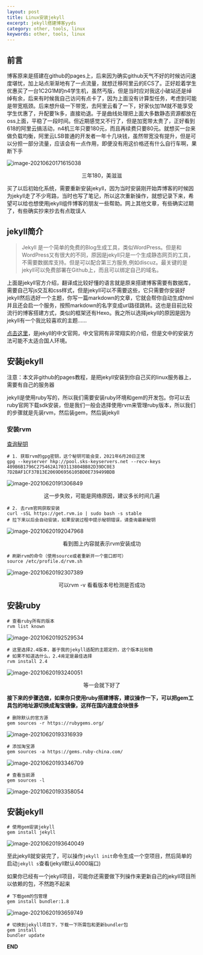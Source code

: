 ```yaml
---
layout: post
title: Linux安装jekyll
excerpt: jekyll搭建博客yyds
category: other, tools, linux
keywords: other, tools, linux
---
```


## 前言

博客原来是搭建在github的pages上，后来因为确实github天气不好的时候访问速度堪忧，加上站点渐渐地有了一点流量，就想迁移阿里云的ECS了。正好趁着学生优惠买了一台1C2G1M的n4学生机，虽然丐版，但是当时应对我这小破站还是绰绰有余，后来有时候我自己访问有点卡了，因为上面没有计算型任务，考虑到可能是带宽瓶颈。后来想升级一下带宽，去阿里云看了一下，好家伙加1M就不能享受学生优惠了，升配要1k多，直接劝退。于是曲线处理把上面大多数静态资源都放在oss上面，平稳了一段时间。但近期感觉又不行了，但是加宽带太贵了，正好看到618的阿里云搞活动，n4机三年只要180元，而且再续费只要80元。就想买一台来做负载均衡，阿里云LSB普通的开发者一年十几块钱，虽然带宽没有提升，但是可以分担一部分流量，应该会有一点作用，即便没有用这价格还有什么自行车啊，果断下手

![image-20210620171615038](https://mypicgogo.oss-cn-hangzhou.aliyuncs.com/tuchuang20210620171615.png)

<center>三年180，美滋滋</center>

买了以后初始化系统，需要重新安装jekyll，因为当时安装刚开始弄博客的时候因为jekyll走了不少弯路，当时也写了笔记，所以这次重新操作，就想记录下来，希望可以给也想使用jekyll组件博客的朋友一些帮助。网上其他文章，有些确实过期了，有些确实抄来抄去有点耽误人



## jekyll简介

> Jekyll 是一个简单的免费的Blog生成工具，类似WordPress。但是和WordPress又有很大的不同，原因是jekyll只是一个生成静态网页的工具，不需要数据库支持。但是可以配合第三方服务,例如discuz。最关键的是jekyll可以免费部署在Github上，而且可以绑定自己的域名。

上面是jekyll官方介绍，翻译成比较好懂的语言就是原来搭建博客需要有数据库，需要自己写js交互和css样式，但是jekyll可以不需要这些，它只需要你安装好jekyll然后选好一个主题，你写一篇markdown的文章，它就会帮你自动生成html并且还会启一个服务，按照markdown的名字变成url路径跳转。这也是目前比较流行的博客搭建方式，类似的框架还有Hexo。我之所以选择jekyll的原因是因为jekyll有一个我比较喜欢的主题......

[点击这里](http://jekyllcn.com/)，是jekyll的中文官网，中文官网有非常翔实的介绍，但是文中的安装方法可能不太适合国人环境。

## 安装jekyll

注意：本文非github的pages教程，是把jekyll安装到你自己买的linux服务器上，需要有自己的服务器

jekyll是使用ruby写的，所以我们需要安装ruby环境和gem的开发包。你可以去ruby官网下载sdk安装，但是我们一般会选择使用rvm来管理ruby版本，所以我们的步骤就是先装rvm，然后装gem，然后装jekyll

### 安装rvm

[查询秘钥](http://rvm.io/rvm/install)

```shell
# 1. 获取rvm的gpg密钥，这个秘钥可能会变，2021年6月20日正常
gpg --keyserver hkp://pool.sks-keyservers.net --recv-keys 409B6B1796C275462A1703113804BB82D39DC0E3 7D2BAF1CF37B13E2069D6956105BD0E739499BDB
```

![image-20210620191306849](https://mypicgogo.oss-cn-hangzhou.aliyuncs.com/tuchuang20210620191307.png)

<center>这一步失败，可能是网络原因，建议多长时间几遍</center>



```shell
# 2. 去rvm官网获取安装
curl -sSL https://get.rvm.io | sudo bash -s stable 
# 拉下来以后会自动安装，如果安装过程中提示秘钥错误，请查询最新秘钥
```

![image-20210620192047968](https://mypicgogo.oss-cn-hangzhou.aliyuncs.com/tuchuang20210620192048.png)

<center>看到图上内容就表示rvm安装成功</center>

```shell
# 刷新rvm的命令（使用source或者重新开一个窗口即可）
source /etc/profile.d/rvm.sh
```

![image-20210620192307389](https://mypicgogo.oss-cn-hangzhou.aliyuncs.com/tuchuang20210620192307.png)

<center>可以rvm -v 看看版本号检测是否成功</center>



## 安装ruby

```shell
# 查看ruby所有的版本
rvm list known
```

![image-20210620192529534](https://mypicgogo.oss-cn-hangzhou.aliyuncs.com/tuchuang20210620192529.png)

```shell
# 这里选择2.4版本，基于我的jekyll适配的主题定的，这个版本比较稳
# 如果不知道选什么，2.4肯定是最佳选择
rvm install 2.4
```

![image-20210620193240051](https://mypicgogo.oss-cn-hangzhou.aliyuncs.com/tuchuang20210620193240.png)

<center>等一会就下好了</center>



**接下来的步骤选做，如果你只使用ruby搭建博客，建议操作一下，可以把gem工具包的地址源切换成淘宝镜像，这样在国内速度会块很多**

```shell
# 删除默认的官方源
gem sources -r https://rubygems.org/
```

![image-20210620193316939](https://mypicgogo.oss-cn-hangzhou.aliyuncs.com/tuchuang20210620193317.png)

```shell
# 添加淘宝源
gem sources -a https://gems.ruby-china.com/
```

![image-20210620193346709](https://mypicgogo.oss-cn-hangzhou.aliyuncs.com/tuchuang20210620193346.png)



```shell
# 查看当前源
gem sources -l 
```

![image-20210620193358054](https://mypicgogo.oss-cn-hangzhou.aliyuncs.com/tuchuang20210620193358.png)



## 安装jekyll

```shell
# 使用gem安装jekyll
gem install jekyll
```

![image-20210620193640049](https://mypicgogo.oss-cn-hangzhou.aliyuncs.com/tuchuang20210620193640.png)

至此jekyll就安装完了，可以操作```jekyll init```命令生成一个空项目，然后简单的启动```jekyll s```查看(jekyll默认4000端口)

如果你已经有一个jekyll项目，可能你还需要做下列操作来更新自己的jekyll项目所以依赖的包，不然跑不起来

```shell
# 下载gem的包管理
gem install bundler:1.8
```

![image-20210620193659749](https://mypicgogo.oss-cn-hangzhou.aliyuncs.com/tuchuang20210620193659.png)

```shell
# 切换到jekyll项目下，下载一下所需包和更新bundler包
gem install
bundler update
```

**END**

